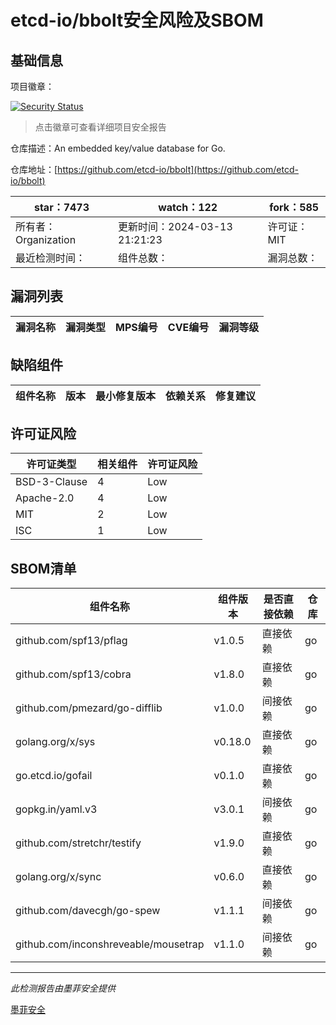 # etcd-io/bbolt安全风险及SBOM

## 基础信息

项目徽章：

[![Security Status](https://www.murphysec.com/platform3/v31/badge/1769091915035172864.svg)](https://www.murphysec.com/console/report/1747330954655883264/1769091915035172864)

> 点击徽章可查看详细项目安全报告

仓库描述：An embedded key/value database for Go.

仓库地址：[https://github.com/etcd-io/bbolt](https://github.com/etcd-io/bbolt)

| star：7473 | watch：122 | fork：585 |
| ----------- | -------------- | ------------ |
| 所有者：Organization | 更新时间：2024-03-13 21:21:23 | 许可证：MIT |
| 最近检测时间： | 组件总数： | 漏洞总数： |




## 漏洞列表

| 漏洞名称 | 漏洞类型 | MPS编号 | CVE编号 | 漏洞等级 |
| ------- | ------ | ------- | ------ | ----- |





## 缺陷组件

| 组件名称 | 版本 | 最小修复版本 | 依赖关系 | 修复建议 |
| -------- | ---- | ------------ | -------- | -------- |





## 许可证风险

| 许可证类型 | 相关组件 | 许可证风险 |
| ---------- | -------- | ---------- |
|BSD-3-Clause|4|Low|
|Apache-2.0|4|Low|
|MIT|2|Low|
|ISC|1|Low|




## SBOM清单

| 组件名称 | 组件版本 | 是否直接依赖 | 仓库 |
| -------- | -------- | ------------ | ---- |
|github.com/spf13/pflag|v1.0.5|直接依赖|go|
|github.com/spf13/cobra|v1.8.0|直接依赖|go|
|github.com/pmezard/go-difflib|v1.0.0|间接依赖|go|
|golang.org/x/sys|v0.18.0|直接依赖|go|
|go.etcd.io/gofail|v0.1.0|直接依赖|go|
|gopkg.in/yaml.v3|v3.0.1|间接依赖|go|
|github.com/stretchr/testify|v1.9.0|直接依赖|go|
|golang.org/x/sync|v0.6.0|直接依赖|go|
|github.com/davecgh/go-spew|v1.1.1|间接依赖|go|
|github.com/inconshreveable/mousetrap|v1.1.0|间接依赖|go|


------

*此检测报告由墨菲安全提供*

[墨菲安全](www.murphysec.com)